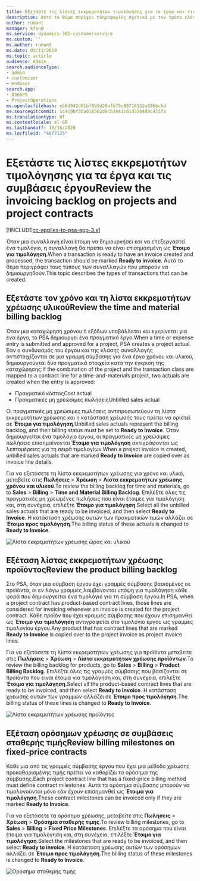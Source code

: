 ```yaml
---
title: Εξετάστε τις λίστες εκκρεμοτήτων τιμολόγησης για τα έργα και τις συμβάσεις έργου
description: Αυτό το θέμα παρέχει πληροφορίες σχετικά με τον τρόπο ελέγχου του χρόνου, των εξόδων και των λιστών εκκρεμοτήτων προϊόντων, καθώς και τον τρόπο με τον οποίο μπορείτε να τα επισημάνετε ως έτοιμα για τιμολόγηση.
author: rumant
manager: kfend
ms.service: dynamics-365-customerservice
ms.custom: ''
ms.author: rumant
ms.date: 03/11/2019
ms.topic: article
audience: Admin
search.audienceType:
- admin
- customizer
- enduser
search.app:
- D365PS
- ProjectOperations
ms.openlocfilehash: eb6d942d61bf8b5d20afb75c88716132a596bcbd
ms.sourcegitcommit: 5c4c9bf3ba018562d6cb3443c01d550489c415fa
ms.translationtype: HT
ms.contentlocale: el-GR
ms.lasthandoff: 10/16/2020
ms.locfileid: "4077125"
---
```

# <a name="review-the-invoicing-backlog-on-projects-and-project-contracts"></a><span data-ttu-id="04bc5-103">Εξετάστε τις λίστες εκκρεμοτήτων τιμολόγησης για τα έργα και τις συμβάσεις έργου</span><span class="sxs-lookup"><span data-stu-id="04bc5-103">Review the invoicing backlog on projects and project contracts</span></span>

[!INCLUDE[cc-applies-to-psa-app-3.x](../includes/cc-applies-to-psa-app-3x.md)]

<span data-ttu-id="04bc5-104">Όταν μια συναλλαγή είναι έτοιμη να δημιουργήσει και να επεξεργαστεί ένα τιμολόγιο, η συναλλαγή θα πρέπει να είναι επισημασμένη ως **Έτοιμο για τιμολόγηση**.</span><span class="sxs-lookup"><span data-stu-id="04bc5-104">When a transaction is ready to have an invoice created and processed, the transaction should be marked **Ready to invoice**.</span></span> <span data-ttu-id="04bc5-105">Αυτό το θέμα περιγράφει τους τύπους των συναλλαγών που μπορούν να δημιουργηθούν.</span><span class="sxs-lookup"><span data-stu-id="04bc5-105">This topic describes the types of transactions that can be created.</span></span>

## <a name="review-the-time-and-material-billing-backlog"></a><span data-ttu-id="04bc5-106">Εξετάστε τον χρόνο και τη λίστα εκκρεμοτήτων χρέωσης υλικού</span><span class="sxs-lookup"><span data-stu-id="04bc5-106">Review the time and material billing backlog</span></span>

<span data-ttu-id="04bc5-107">Όταν μια καταχώρηση χρόνου ή εξόδων υποβάλλεται και εγκρίνεται για ένα έργο, το PSA δημιουργεί ένα πραγματικό έργο.</span><span class="sxs-lookup"><span data-stu-id="04bc5-107">When a time or expense entry is submitted and approved for a project, PSA creates a project actual.</span></span> <span data-ttu-id="04bc5-108">Εάν ο συνδυασμός του έργου και της κλάσης συναλλαγής αντιστοιχίζονται σε μια γραμμή σύμβασης για ένα έργο χρόνου και υλικού, δημιουργούνται δύο πραγματικά στοιχεία κατά την έγκριση της καταχώρησης:</span><span class="sxs-lookup"><span data-stu-id="04bc5-108">If the combination of the project and the transaction class are mapped to a contract line for a time-and-materials project, two actuals are created when the entry is approved:</span></span>

- <span data-ttu-id="04bc5-109">Πραγματικό κόστος</span><span class="sxs-lookup"><span data-stu-id="04bc5-109">Cost actual</span></span> 
- <span data-ttu-id="04bc5-110">Πραγματικές μη χρεώσιμες πωλήσεις</span><span class="sxs-lookup"><span data-stu-id="04bc5-110">Unbilled sales actual</span></span>

<span data-ttu-id="04bc5-111">Οι πραγματικές μη χρεώσιμες πωλήσεις αντιπροσωπεύουν τη λίστα εκκρεμοτήτων χρέωσης και η κατάσταση χρέωσής τους πρέπει να οριστεί σε **Έτοιμο για τιμολόγηση**.</span><span class="sxs-lookup"><span data-stu-id="04bc5-111">Unbilled sales actuals represent the billing backlog, and their billing status must be set to **Ready to Invoice**.</span></span> <span data-ttu-id="04bc5-112">Όταν δημιουργείται ένα τιμολόγιο έργου, οι πραγματικές μη χρεώσιμες πωλήσεις επισημαίνονται **Έτοιμο για τιμολόγηση** αντιγράφονται ως λεπτομέρειες για τη σειρά τιμολογίων.</span><span class="sxs-lookup"><span data-stu-id="04bc5-112">When a project invoice is created, unbilled sales actuals that are marked **Ready to Invoice** are copied over as invoice line details.</span></span>

<span data-ttu-id="04bc5-113">Για να εξετάσετε τη λίστα εκκρεμοτήτων χρέωσης για χρόνο και υλικό, μεταβείτε στις **Πωλήσεις** \> **Χρέωση** \> **Λίστα εκκρεμοτήτων χρέωσης χρόνου και υλικού**.</span><span class="sxs-lookup"><span data-stu-id="04bc5-113">To review the billing backlog for time and materials, go to **Sales** \> **Billing** \> **Time and Material Billing Backlog**.</span></span> <span data-ttu-id="04bc5-114">Επιλέξτε όλες τις πραγματικές μη χρεωμένες πωλήσεις που είναι έτοιμες για τιμολόγηση και, στη συνέχεια, επιλέξτε **Έτοιμο για τιμολόγηση**.</span><span class="sxs-lookup"><span data-stu-id="04bc5-114">Select all the unbilled sales actuals that are ready to be invoiced, and then select **Ready to Invoice**.</span></span> <span data-ttu-id="04bc5-115">Η κατάσταση χρέωσης αυτών των πραγματικών τιμών αλλάζει σε **Έτοιμο προς τιμολόγηση**.</span><span class="sxs-lookup"><span data-stu-id="04bc5-115">The billing status of these actuals is changed to **Ready to Invoice**.</span></span>

![Λίστα εκκρεμοτήτων χρέωσης ώρας και υλικού](media/TMBacklog.png)

## <a name="review-the-product-billing-backlog"></a><span data-ttu-id="04bc5-117">Εξέταση λίστας εκκρεμοτήτων χρέωσης προϊόντος</span><span class="sxs-lookup"><span data-stu-id="04bc5-117">Review the product billing backlog</span></span>

<span data-ttu-id="04bc5-118">Στο PSA, όταν μια σύμβαση έργου έχει γραμμές σύμβασης βασισμένες σε προϊόντα, οι εν λόγω γραμμές λαμβάνονται υπόψη για τιμολόγηση κάθε φορά που δημιουργείται ένα τιμολόγιο για τη σύμβαση έργου.</span><span class="sxs-lookup"><span data-stu-id="04bc5-118">In PSA, when a project contract has product-based contract lines, those lines are considered for invoicing whenever an invoice is created for the project contract.</span></span> <span data-ttu-id="04bc5-119">Κάθε προϊόν που έχει γραμμές σύμβασης που έχουν επισημανθεί ως **Έτοιμο για τιμολόγηση** αντιγράφεται στο τιμολόγιο έργου ως γραμμές τιμολογίου έργου.</span><span class="sxs-lookup"><span data-stu-id="04bc5-119">Any product that has contract lines that are marked **Ready to Invoice** is copied over to the project invoice as project invoice lines.</span></span>

<span data-ttu-id="04bc5-120">Για να εξετάσετε τη λίστα εκκρεμοτήτων χρέωσης για προϊόντα μεταβείτε στις **Πωλήσεις** \> **Χρέωση** \> **Λίστα εκκρεμοτήτων χρέωσης προϊόντων**.</span><span class="sxs-lookup"><span data-stu-id="04bc5-120">To review the billing backlog for products, go to **Sales** \> **Billing** \> **Product Billing Backlog**.</span></span> <span data-ttu-id="04bc5-121">Επιλέξτε όλες τις γραμμές σύμβασης που βασίζονται σε προϊόντα που είναι έτοιμα για τιμολόγηση και, στη συνέχεια, επιλέξτε **Έτοιμο για τιμολόγηση**.</span><span class="sxs-lookup"><span data-stu-id="04bc5-121">Select all the product-based contract lines that are ready to be invoiced, and then select **Ready to Invoice**.</span></span> <span data-ttu-id="04bc5-122">Η κατάσταση χρέωσης αυτών των γραμμών αλλάζει σε **Έτοιμο προς τιμολόγηση**.</span><span class="sxs-lookup"><span data-stu-id="04bc5-122">The billing status of these lines is changed to **Ready to Invoice**.</span></span>

![Λίστα εκκρεμοτήτων χρέωσης προϊόντος](media/ProductBacklog.png)

## <a name="review-billing-milestones-on-fixed-price-contracts"></a><span data-ttu-id="04bc5-124">Εξέταση ορόσημων χρέωσης σε συμβάσεις σταθερής τιμής</span><span class="sxs-lookup"><span data-stu-id="04bc5-124">Review billing milestones on fixed-price contracts</span></span>

<span data-ttu-id="04bc5-125">Κάθε μια από τις γραμμές σύμβασης έργου που έχει μια μέθοδο χρέωσης προκαθορισμένης τιμής πρέπει να καθορίζει τα ορόσημα της σύμβασης.</span><span class="sxs-lookup"><span data-stu-id="04bc5-125">Each project contract line that has a fixed-price billing method must define contract milestones.</span></span> <span data-ttu-id="04bc5-126">Αυτά τα ορόσημα σύμβασης μπορούν να τιμολογούνται μόνο εάν έχουν επισημανθεί ως **Έτοιμα για τιμολόγηση**.</span><span class="sxs-lookup"><span data-stu-id="04bc5-126">These contract milestones can be invoiced only if they are marked **Ready to Invoice**.</span></span> 

<span data-ttu-id="04bc5-127">Για να εξετάσετε τα ορόσημα χρέωσης, μεταβείτε στις **Πωλήσεις** \> **Χρέωση** \> **Ορόσημα σταθερής τιμής**.</span><span class="sxs-lookup"><span data-stu-id="04bc5-127">To review billing milestones, go to **Sales** \> **Billing** \> **Fixed Price Milestones**.</span></span> <span data-ttu-id="04bc5-128">Επιλέξτε τα ορόσημα που είναι έτοιμα για τιμολόγηση και, στη συνέχεια, επιλέξτε **Έτοιμο για τιμολόγηση**.</span><span class="sxs-lookup"><span data-stu-id="04bc5-128">Select the milestones that are ready to be invoiced, and then select **Ready to invoice**.</span></span> <span data-ttu-id="04bc5-129">Η κατάσταση χρέωσης αυτών των ορόσημων αλλάζει σε **Έτοιμο προς τιμολόγηση**.</span><span class="sxs-lookup"><span data-stu-id="04bc5-129">The billing status of these milestones is changed to **Ready to Invoice**.</span></span>

![Ορόσημα σταθερής τιμής](media/FPBacklog.png)
